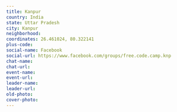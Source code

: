 ```yaml
---
title: Kanpur
country: India
state: Uttar Pradesh
city: Kanpur
neighborhood: 
coordinates: 26.461024, 80.322141
plus-code:
social-name: Facebook
social-url: https://www.facebook.com/groups/free.code.camp.knp
chat-name:
chat-url:
event-name:
event-url:
leader-name:
leader-url:
old-photo: 
cover-photo:
---
```

